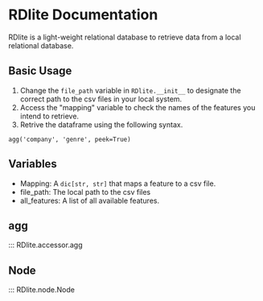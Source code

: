 # RDlite Documentation
RDlite is a light-weight relational database to retrieve data from a local relational database.

## Basic Usage
1. Change the `file_path` variable in `RDlite.__init__` to designate the correct path to the csv files in your local system.
2. Access the "mapping" variable to check the names of the features you intend to retrieve.
3. Retrive the dataframe using the following syntax.
```
agg('company', 'genre', peek=True)
```

## Variables
- Mapping: A `dic[str, str]` that maps a feature to a csv file.
- file_path: The local path to the csv files
- all_features: A list of all available features.

## agg
::: RDlite.accessor.agg

## Node
::: RDlite.node.Node